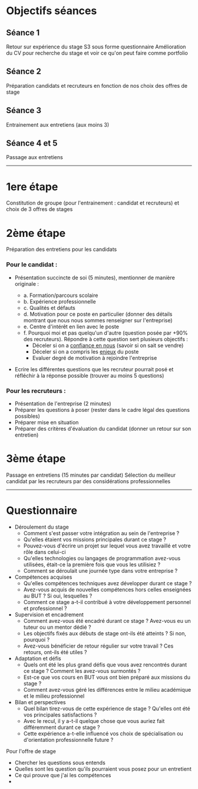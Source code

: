 # Objectifs séances
## Séance 1
Retour sur expérience du stage S3 sous forme questionnaire
Amélioration du CV pour recherche du stage et voir ce qu'on peut faire comme portfolio

## Séance 2
Préparation candidats et recruteurs en fonction de nos choix des offres de stage

## Séance 3
Entrainement aux entretiens (aux moins 3)

## Séance 4 et 5
Passage aux entretiens

---
# 1ere étape
Constitution de groupe (pour l'entrainement : candidat et recruteurs) et choix de 3 offres de stages
# 2ème étape 
Préparation des entretiens pour les candidats
### Pour le candidat : 
- Présentation succincte de soi (5 minutes), mentionner de manière originale :
	- a. Formation/parcours scolaire
	- b. Expérience professionnelle
	- c. Qualités et défauts
	- d. Motivation pour ce poste en particulier (donner des détails montrant que nous nous sommes renseigner sur l'entreprise)
	- e. Centre d'intérêt en lien avec le poste
	- f. Pourquoi moi et pas quelqu'un d'autre (question posée par +90% des recruteurs). Répondre à cette question sert plusieurs objectifs :
		- Déceler si on a <u>confiance en nous</u> (savoir si on sait se vendre)
		- Déceler si on a compris les <u>enjeux</u> du poste
		- Evaluer degré de motivation à rejoindre l'entreprise

- Ecrire les différentes questions que les recruteur pourrait posé et réfléchir à la réponse possible (trouver au moins 5 questions)
### Pour les recruteurs : 
- Présentation de l'entreprise (2 minutes)
- Préparer les questions à poser (rester dans le cadre légal des questions possibles)
- Préparer mise en situation
- Préparer des critères d'évaluation du candidat (donner un retour sur son entretien)
# 3ème étape
Passage en entretiens (15 minutes par candidat)
Sélection du meilleur candidat par les recruteurs par des considérations professionnelles

---
# Questionnaire 
- Déroulement du stage
	- Comment s'est passer votre intégration au sein de l'entreprise ?
	- Qu'elles étaient vos missions principales durant ce stage ?
	- Pouvez-vous d'écrire un projet sur lequel vous avez travaillé et votre rôle dans celui-ci
	- Qu'elles technologies ou langages de programmation avez-vous utilisées, était-ce la première fois que vous les utilisiez ?
	- Comment se déroulait une journée type dans votre entreprise ?
- Compétences acquises
	- Qu'elles compétences techniques avez développer durant ce stage ?
	- Avez-vous acquis de nouvelles compétences hors celles enseignées au BUT ? Si oui, lesquelles ?
	- Comment ce stage a-t-il contribué à votre développement personnel et professionnel ?
- Supervision et encadrement
	- Comment avez-vous été encadré durant ce stage ? Avez-vous eu un tuteur ou un mentor dédié ?
	- Les objectifs fixés aux débuts de stage ont-ils été atteints ? Si non, pourquoi ?
	- Avez-vous bénéficier de retour régulier sur votre travail ? Ces retours, ont-ils été utiles ?
- Adaptation et défis
	- Quels ont été les plus grand défis que vous avez rencontrés durant ce stage ? Comment les avez-vous surmontés ?
	- Est-ce que vos cours en BUT vous ont bien préparé aux missions du stage ?
	- Comment avez-vous géré les différences entre le milieu académique et le milieu professionnel
- Bilan et perspectives
	- Quel bilan tirez-vous de cette expérience de stage ? Qu'elles ont été vos principales satisfactions ?
	- Avec le recul, il y a-t-il quelque chose que vous auriez fait différemment durant ce stage ?
	- Cette expérience a-t-elle influencé vos choix de spécialisation ou d'orientation professionnelle future ?

Pour l'offre de stage

- Chercher les questions sous entends
- Quelles sont les question qu'ils pourraient vous posez pour un entretient
- Ce qui prouve que j'ai les compétences
- 